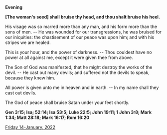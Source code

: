 **Evening**

**[The woman's seed] shall bruise thy head, and thou shalt bruise his heel.**
 
His visage was so marred more than any man, and his form more than the sons of men. -- He was wounded for our transgressions, he was bruised for our iniquities: the chastisement of our peace was upon him; and with his stripes we are healed.
 
This is your hour, and the power of darkness. -- Thou couldest have no power at all against me, except it were given thee from above.
 
The Son of God was manifested, that he might destroy the works of the devil. -- He cast out many devils; and suffered not the devils to speak, because they knew him.
 
All power is given unto me in heaven and in earth. -- In my name shall they cast out devils.
 
The God of peace shall bruise Satan under your feet shortly.  

**Gen 3:15; Isa; 52:14; Isa 53:5; Luke 22:5; John 19:11; 1 John 3:8; Mark 1:34; Matt 28:18; Mark 16:17; Rom 16:20**

[Friday 14-January, 2022](https://t.me/daily_light)
